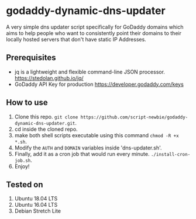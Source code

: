 # godaddy-dynamic-dns-updater

A very simple dns updater script specifically for GoDaddy domains which aims to help people who want to consistently point their domains to their locally hosted servers that don't have static IP Addresses.


## Prerequisites
- jq is a lightweight and flexible command-line JSON processor. https://stedolan.github.io/jq/
- GoDaddy API Key for production https://developer.godaddy.com/keys

## How to use
1. Clone this repo. `git clone https://github.com/script-newbie/godaddy-dynamic-dns-updater.git`.
2. cd inside the cloned repo.
3. make both shell scripts executable using this command `chmod -R +x *.sh`.   
4. Modify the `AUTH` and `DOMAIN` variables inside 'dns-updater.sh'.
5. Finally, add it as a cron job that would run every minute. `./install-cron-job.sh`.
6. Enjoy!



## Tested on 
1. Ubuntu 18.04 LTS
2. Ubuntu 16.04 LTS
3. Debian Stretch Lite
